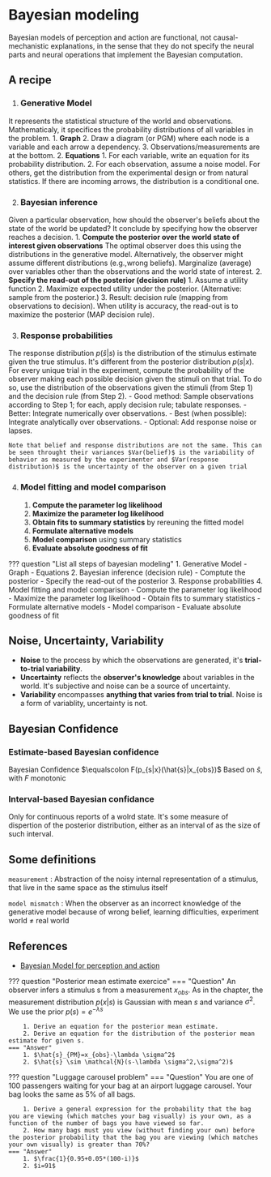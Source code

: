 # Bayesian modeling
Bayesian models of perception and action are functional, not causal-mechanistic explanations, in the sense that they do not specify the neural parts and neural operations that implement the Bayesian computation.

## A recipe

1. ### Generative Model
It represents the statistical structure of the world and observations. Mathematicaly, it specifices the probability distributions of all variables in the problem.
    1. **Graph**
        2. Draw a diagram (or PGM) where each node is a variable and each arrow a dependency.
        3. Observations/measurements are at the bottom.
    2. **Equations**
        1. For each variable, write an equation for its probability distribution.
        2. For each observation, assume a noise model. For others, get the distribution from the experimental design or from natural statistics. If there are incoming arrows, the distribution is a conditional one.

2. ### Bayesian inference
Given a particular observation, how should the observer's beliefs about the state of the world be updated? It conclude by specifying how the observer reaches a decision.
    1. **Compute the posterior over the world state of interest given observations**
        The optimal observer does this using the distributions in the generative model. Alternatively, the observer might assume different distributions (e.g.,wrong beliefs). Marginalize (average) over variables other than the observations and the world state of interest.
    2. **Specify the read-out of the posterior (decision rule)**
        1. Assume a utility function
        2. Maximize expected utility under the posterior. (Alternative: sample from the posterior.)
        3. Result: decision rule (mapping from observations to decision). When utility is accuracy, the read-out is to maximize the posterior (MAP decision rule).

3. ### Response probabilities
The response distribution $p(\hat{s}|s)$ is the distribution of the stimulus estimate given the true stimulus. It's different from the posterior distribution $p(s|x)$. For every unique trial in the experiment, compute the probability of the observer making each possible decision given the stimuli on that trial. To do so, use the distribution of the observations given the stimuli (from Step 1) and the decision rule (from Step 2).
    - Good method: Sample observations according to Step 1; for each, apply decision rule; tabulate responses.
    - Better: Integrate numerically over observations.
    - Best (when possible): Integrate analytically over observations.
    - Optional: Add response noise or lapses.

    Note that belief and response distributions are not the same. This can be seen throught their variances $Var(belief)$ is the variability of behavior as measured by the experimenter and $Var(response distribution)$ is the uncertainty of the observer on a given trial

4. ### Model fitting and model comparison
    1. **Compute the parameter log likelihood**
    2. **Maximize the parameter log likelihood**
    3. **Obtain fits to summary statistics** by rereuning the fitted model
    4. **Formulate alternative models**
    5. **Model comparison** using summary statistics
    6. **Evaluate absolute goodness of fit**

??? question "List all steps of bayesian modeling"
    1. Generative Model
        - Graph
        - Equations
    2. Bayesian inference (decision rule)
        - Comptute the posterior
        - Specify the read-out of the posterior
    3. Response probabilities
    4. Model fitting and model comparison
        - Compute the parameter log likelihood
        - Maximize the parameter log likelihood
        - Obtain fits to summary statistics
        - Formulate alternative models
        - Model comparison
        - Evaluate absolute goodness of fit

## Noise, Uncertainty, Variability
- **Noise** to the process by which the observations are generated, it's **trial-to-trial variability**.
- **Uncertainty** reflects the **observer's knowledge** about variables in the world. It's subjective and noise can be a source of uncertainty.
- **Variability** encompasses **anything that varies from trial to trial**. Noise is a form of variablity, uncertainty is not.

## Bayesian Confidence

### Estimate-based Bayesian confidence
Bayesian Confidence $\equalscolon F(p_{s|x}(\hat{s}|x_{obs})$
Based on $\hat{s}$, with $F$ monotonic

### Interval-based Bayesian confidance
Only for continuous reports of a wolrd state. It's some measure of dispertion of the posterior distribution, either as an interval of as the size of such interval.

## Some definitions

`measurement`
: Abstraction of the noisy internal representation of a stimulus, that live in the same space as the stimulus itself

`model mismatch`
: When the observer as an incorrect knowledge of the generative model because of wrong belief, learning difficulties, experiment world $\neq$ real world

## References
- [Bayesian Model for perception and action](https://www.cns.nyu.edu/malab/static/files/Bayesian_models_of_perception_and_action_v3.pdf)

??? question "Posterior mean estimate exercice"
    === "Question"
        An observer infers a stimulus s from a measurement $x_{obs}$. As in the chapter, the
        measurement distribution $p(x|s)$ is Gaussian with mean $s$ and variance $\sigma^2$. We use the prior $p(s) = e^{−λs}$

        1. Derive an equation for the posterior mean estimate.
        2. Derive an equation for the distribution of the posterior mean estimate for given s.
    === "Answer"
        1. $\hat{s}_{PM}=x_{obs}-\lambda \sigma^2$
        2. $\hat{s} \sim \mathcal{N}(s-\lambda \sigma^2,\sigma^2)$

??? question "Luggage carousel problem"
    === "Question"
        You are one of 100 passengers waiting for your bag at an airport luggage carousel. Your bag looks the same as 5% of all bags.

        1. Derive a general expression for the probability that the bag you are viewing (which matches your bag visually) is your own, as a function of the number of bags you have viewed so far.
        2. How many bags must you view (without finding your own) before the posterior probability that the bag you are viewing (which matches your own visually) is greater than 70%?
    === "Answer"
        1. $\frac{1}{0.95+0.05*(100-i)}$
        2. $i=91$
